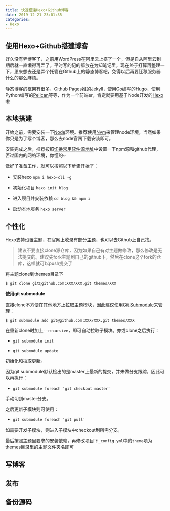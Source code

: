 ```yaml
---
title: 快速搭建Hexo+Github博客
date: 2019-12-21 23:01:35
categories: 
- Hexo
---
```


## 使用Hexo+Github搭建博客

好久没有弄博客了，之前用WordPress在阿里云上搭了一个，但是自从阿里云到期后就一直懒得再弄了。平时写的记的都放在为知笔记里，现在终于打算再整理一下，思来想去还是弄个托管在Github上的静态博客吧，免得以后再要迁移服务器什么的那么麻烦。

静态博客的框架有很多，Github Pages推的[Jekyll](https://jekyllrb.com/)，使用Go编写的[Hugo](https://gohugo.io/)，使用Python编写的[Pelican](https://getpelican.com/)等等，作为一个前端er，肯定就要用基于Node开发的[Hexo](https://hexo.io/zh-cn/)啦

## 本地搭建

开始之前，需要安装一下[Node](https://nodejs.org/zh-cn/)环境。推荐使用[Nvm](https://github.com/nvm-sh/nvm)来管理node环境，当然如果你只是为了写个博客，那么去node官网下载安装即可。

安装完成之后，推荐按照[切换常用软件源地址](/2019/12/source-address-switch/)中设置一下npm源和github代理，否过国内的网络环境，你懂的~

做好了准备工作，就可以按照以下步骤开始了：

- 安装hexo `npm i hexo-cli -g`

- 初始化项目 `hexo init blog`

- 进入项目并安装依赖 `cd blog && npm i`

- 启动本地服务 `hexo server`

## 个性化

Hexo支持设置主题，在官网上收录有部分[主题](https://hexo.io/themes/)，也可以去Github上自己找。

> 建议不要直接clone源仓库，因为如果自己有对主题做修改，那么修改是无法提交的。建议先fork主题到自己的github下，然后在clone这个fork的仓库，这样就可以push提交了

将主题clone到themes目录下

```bash
$ git clone git@github.com:XXX/XXX.git themes/XXX
```

**使用git submodule**

直接clone不方便在其他地方上拉取主题模块，因此建议使用[Git Submodule](https://git-scm.com/book/zh/v2/Git-%E5%B7%A5%E5%85%B7-%E5%AD%90%E6%A8%A1%E5%9D%97)来管理：

```bash
$ git submodule add git@github.com:XXX/XXX.git themes/XXX
```

在重新clone时加上`--recursive`，即可自动拉取子模块。亦或clone之后执行：

- `git submodule init`

- `git submodule update` 

初始化和拉取更新。

因为git submodule默认检出的是master上最新的提交，并未做分支跟踪，因此可以再执行：

- `git submodule foreach 'git checkout master'`
    
手动切到master分支。
    
之后更新子模块则可使用：

- `git submodule foreach 'git pull'`
    
如需要开发子模块，则进入子模块中checkout到所需分支。

最后按照主题里要求的安装依赖，再修改项目下`_config.yml`中的`theme`项为themes目录里的主题文件夹名即可


## 写博客

## 发布

## 备份源码